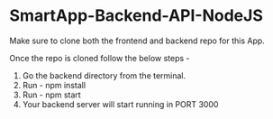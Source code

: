 # SmartApp-Backend-API-NodeJS

Make sure to clone both the frontend and backend repo for this App.

Once the repo is cloned follow the below steps -

1. Go the backend directory from the terminal.
2. Run - npm install
3. Run - npm start
4. Your backend server will start running in PORT 3000
